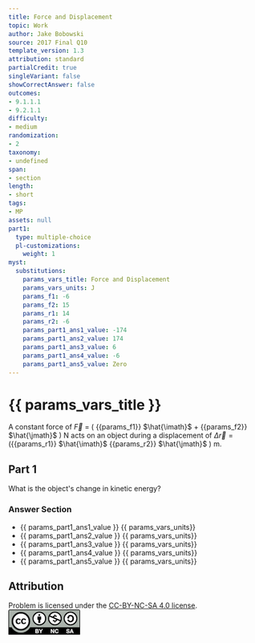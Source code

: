 ```yaml
---
title: Force and Displacement
topic: Work
author: Jake Bobowski
source: 2017 Final Q10
template_version: 1.3
attribution: standard
partialCredit: true
singleVariant: false
showCorrectAnswer: false
outcomes:
- 9.1.1.1
- 9.2.1.1
difficulty:
- medium
randomization:
- 2
taxonomy:
- undefined
span:
- section
length:
- short
tags:
- MP
assets: null
part1:
  type: multiple-choice
  pl-customizations:
    weight: 1
myst:
  substitutions:
    params_vars_title: Force and Displacement
    params_vars_units: J
    params_f1: -6
    params_f2: 15
    params_r1: 14
    params_r2: -6
    params_part1_ans1_value: -174
    params_part1_ans2_value: 174
    params_part1_ans3_value: 6
    params_part1_ans4_value: -6
    params_part1_ans5_value: Zero
---
```

# {{ params_vars_title }}
A constant force of $\vec{F}$  = ( {{params_f1}} $\hat{\imath}$ + {{params_f2}} $\hat{\jmath}$ ) N acts on an object during a displacement of $\Delta \vec{r} = (${{params_r1}} $\hat{\imath}$  {{params_r2}} $\hat{\jmath}$ ) m.

## Part 1

What is the object's change in kinetic energy?

### Answer Section

- {{ params_part1_ans1_value }} {{ params_vars_units}}
- {{ params_part1_ans2_value }} {{ params_vars_units}}
- {{ params_part1_ans3_value }} {{ params_vars_units}}
- {{ params_part1_ans4_value }} {{ params_vars_units}}
- {{ params_part1_ans5_value }} {{ params_vars_units}}

## Attribution

Problem is licensed under the [CC-BY-NC-SA 4.0 license](https://creativecommons.org/licenses/by-nc-sa/4.0/).<br> ![The Creative Commons 4.0 license requiring attribution-BY, non-commercial-NC, and share-alike-SA license.](https://raw.githubusercontent.com/firasm/bits/master/by-nc-sa.png)